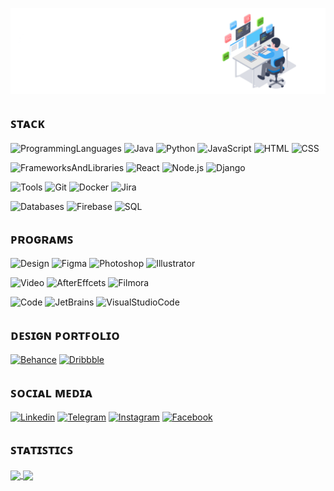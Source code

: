![Image](GIF/Banner_GitHub.gif)

## ꜱᴛᴀᴄᴋ

![ProgrammingLanguages](https://img.shields.io/badge/%F0%9F%96%A5%EF%B8%8F%20Programming%20languages%3A-1E3A8A?style=for-the-badge&logo=Java)
![Java](https://img.shields.io/badge/Java-FCFCFC?style=for-the-badge&logo=openjdk&logoColor=000000)
![Python](https://img.shields.io/badge/Python-FCFCFC?style=for-the-badge&logo=Python)
![JavaScript](https://img.shields.io/badge/JavaScript-FCFCFC?style=for-the-badge&logo=JavaScript)
![HTML](https://img.shields.io/badge/HTML-FCFCFC?style=for-the-badge&logo=html5)
![CSS](https://img.shields.io/badge/CSS-FCFCFC?style=for-the-badge&logo=css3&logoColor=264DE4)

![FrameworksAndLibraries](https://img.shields.io/badge/%F0%9F%93%9A%20Frameworks%20and%20libraries:-2A58B6?style=for-the-badge)
![React](https://img.shields.io/badge/React-FCFCFC?style=for-the-badge&logo=react)
![Node.js](https://img.shields.io/badge/Node.js-FCFCFC?style=for-the-badge&logo=nodedotjs)
![Django](https://img.shields.io/badge/django-FCFCFC?style=for-the-badge&logo=django&logoColor=092E20)

![Tools](https://img.shields.io/badge/%E2%9A%99%EF%B8%8F%20Tools%20and%20Systems%3A-3B82F6?style=for-the-badge)
![Git](https://img.shields.io/badge/Git-FCFCFC?style=for-the-badge&logo=git)
![Docker](https://img.shields.io/badge/Docker-FCFCFC?style=for-the-badge&logo=docker)
![Jira](https://img.shields.io/badge/jira-FCFCFC?style=for-the-badge&logo=jira&logoColor=0052CC)

![Databases](https://img.shields.io/badge/%F0%9F%97%84%EF%B8%8F%20Databases%3A-4D97F1?style=for-the-badge)
![Firebase](https://img.shields.io/badge/firebase-FCFCFC?style=for-the-badge&logo=firebase&logoColor=%23DD2C00)
![SQL](https://img.shields.io/badge/SQL-FCFCFC?style=for-the-badge&logo=datagrip&logoColor=%23000000
)

## ᴘʀᴏɢʀᴀᴍꜱ
![Design](https://img.shields.io/badge/%F0%9F%8E%A8%20Design%3A-60A5FA?style=for-the-badge)
![Figma](https://img.shields.io/badge/Figma-FCFCFC?style=for-the-badge&logo=figma)
![Photoshop](https://img.shields.io/badge/Photoshop-FCFCFC?style=for-the-badge&logo=phpstorm&logoColor=%232259FF)
![Illustrator](https://img.shields.io/badge/illustrator-FCFCFC?style=for-the-badge&logo=pointy&logoColor=%23FF4D00)

![Video](https://img.shields.io/badge/%F0%9F%8E%AC%20Video%3A-6FA8F4?style=for-the-badge)
![AfterEffcets](https://img.shields.io/badge/AfterEffects-FCFCFC?style=for-the-badge&logo=e&logoColor=%234B275F)
![Filmora](https://img.shields.io/badge/Filmora-FCFCFC?style=for-the-badge&logo=wondersharefilmora&logoColor=%2307273D)

![Code](https://img.shields.io/badge/%E2%8C%A8%EF%B8%8F%20code%3A-7BB9F4?style=for-the-badge)
![JetBrains](https://img.shields.io/badge/JetBrains-FCFCFC?style=for-the-badge&logo=jetbrains&logoColor=000)
![VisualStudioCode](https://img.shields.io/badge/VS%20Code-FCFCFC?style=for-the-badge&logo=lintcode)

## ᴅᴇꜱɪɢɴ ᴘᴏʀᴛꜰᴏʟɪᴏ
[![Behance](https://img.shields.io/badge/behance-FCFCFC?style=for-the-badge&logo=behance&logoColor=0057FF)](https://www.behance.net/akineyshen)
[![Dribbble](https://img.shields.io/badge/dribbble-FCFCFC?style=for-the-badge&logo=dribbble)](https://dribbble.com/Akineyshen)


## ꜱᴏᴄɪᴀʟ ᴍᴇᴅɪᴀ
[![Linkedin](https://img.shields.io/badge/Linkedin-FCFCFC?style=for-the-badge&logo=invision&logoColor=015E94)](https://www.linkedin.com/in/akineyshen/)
[![Telegram](https://img.shields.io/badge/telegram-FCFCFC?style=for-the-badge&logo=telegram)](https://t.me/Akineyshen)
[![Instagram](https://img.shields.io/badge/Instagram-FCFCFC?style=for-the-badge&logo=instagram&logoColor=FF3366)](https://www.instagram.com/aki.neyshen/)
[![Facebook](https://img.shields.io/badge/facebook-FCFCFC?style=for-the-badge&logo=facebook&logoColor=0056A1)](https://www.facebook.com/akineyshen)


## ꜱᴛᴀᴛɪꜱᴛɪᴄꜱ
<a href="https://github.com/anuraghazra/github-readme-stats">
  <img height=200 align="center" src="https://github-readme-stats.vercel.app/api?username=Akineyshen&show_icons=true&card_width=450"/>
</a>
<a href="https://github.com/anuraghazra/convoychat">
  <img height=200 align="center" src="https://github-readme-stats.vercel.app/api/top-langs?username=Akineyshen&hide=C,Makefile&layout=compact&langs_count=8&card_width=300" />
</a>



